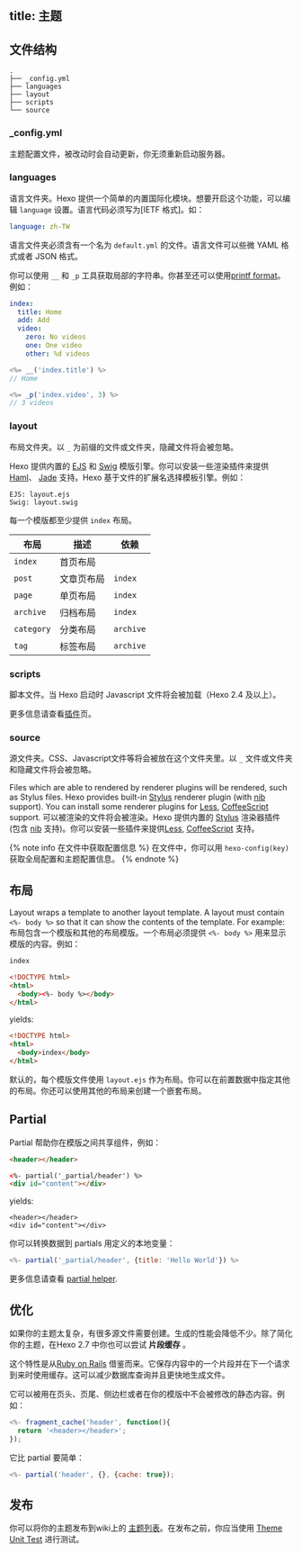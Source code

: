 title: 主题
---
## 文件结构

``` plain
.
├── _config.yml
├── languages
├── layout
├── scripts
└── source
```

### _config.yml

主题配置文件，被改动时会自动更新，你无须重新启动服务器。

### languages

语言文件夹。Hexo 提供一个简单的内置国际化模块。想要开启这个功能，可以编辑 `language` 设置。语言代码必须写为[IETF 格式]。如：

``` yaml
language: zh-TW
```

语言文件夹必须含有一个名为 `default.yml` 的文件。语言文件可以些微 YAML 格式或者 JSON 格式。

你可以使用 `__` 和 `_p` 工具获取局部的字符串。你甚至还可以使用[printf format](https://github.com/alexei/sprintf.js)。例如：

``` yaml default.yml
index:
  title: Home
  add: Add
  video:
    zero: No videos
    one: One video
    other: %d videos
```

``` js
<%= __('index.title') %>
// Home

<%= _p('index.video', 3) %>
// 3 videos
```

### layout

布局文件夹。以 `_` 为前缀的文件或文件夹，隐藏文件将会被忽略。

Hexo 提供内置的 [EJS] 和 [Swig] 模版引擎。你可以安装一些渲染插件来提供 [Haml]、 [Jade] 支持。Hexo 基于文件的扩展名选择模板引擎。例如：

``` plain
EJS: layout.ejs
Swig: layout.swig
```

每一个模版都至少提供 `index` 布局。

布局 | 描述 | 依赖
--- | --- | ---
`index` | 首页布局 |
`post` | 文章页布局 | `index`
`page` | 单页布局 | `index`
`archive` | 归档布局 | `index`
`category` | 分类布局 | `archive`
`tag` | 标签布局 | `archive`

### scripts

脚本文件。当 Hexo 启动时 Javascript 文件将会被加载（Hexo 2.4 及以上）。

更多信息请查看[插件](plugins.html)页。

### source

源文件夹。CSS、Javascript文件等将会被放在这个文件夹里。以 `_` 文件或文件夹和隐藏文件将会被忽略。

Files which are able to rendered by renderer plugins will be rendered, such as Stylus files. Hexo provides built-in [Stylus] renderer plugin (with [nib] support). You can install some renderer plugins for [Less], [CoffeeScript] support.
可以被渲染的文件将会被渲染。Hexo 提供内置的 [Stylus] 渲染器插件 (包含 [nib] 支持)。你可以安装一些插件来提供[Less], [CoffeeScript] 支持。

{% note info 在文件中获取配置信息 %}
在文件中，你可以用 `hexo-config(key)` 获取全局配置和主题配置信息。
{% endnote %}

## 布局

Layout wraps a template to another layout template. A layout must contain `<%- body %>` so that it can show the contents of the template. For example:
布局包含一个模版和其他的布局模版。一个布局必须提供 `<%- body %>` 用来显示模版的内容。例如：

``` html index.ejs
index
```

``` html layout.ejs
<!DOCTYPE html>
<html>
  <body><%- body %></body>
</html>
```

yields:

``` html
<!DOCTYPE html>
<html>
  <body>index</body>
</html>
```

默认的，每个模版文件使用 `layout.ejs` 作为布局。你可以在前置数据中指定其他的布局。你还可以使用其他的布局来创建一个嵌套布局。

## Partial

Partial 帮助你在模版之间共享组件，例如：

``` html _partial/header.ejs
<header></header>
```

``` html index.ejs
<%- partial('_partial/header') %>
<div id="content"></div>
```

yields:

```
<header></header>
<div id="content"></div>
```

你可以转换数据到 partials 用定义的本地变量：

``` js
<%- partial('_partial/header', {title: 'Hello World'}) %>
```

更多信息请查看 [partial helper](helpers.html#partial).

## 优化

如果你的主题太复杂，有很多源文件需要创建。生成的性能会降低不少。除了简化你的主题，在Hexo 2.7 中你也可以尝试 **片段缓存** 。

这个特性是从[Ruby on Rails](http://guides.rubyonrails.org/caching_with_rails.html#fragment-caching) 借鉴而来。它保存内容中的一个片段并在下一个请求到来时使用缓存。这可以减少数据库查询并且更快地生成文件。

它可以被用在页头、页尾、侧边栏或者在你的模版中不会被修改的静态内容。例如：

``` js
<%- fragment_cache('header', function(){
  return '<header></header>';
});
```

它比 partial 要简单：

``` js
<%- partial('header', {}, {cache: true});
```

## 发布

你可以将你的主题发布到wiki上的 [主题列表](https://github.com/hexojs/hexo/wiki/Themes)。在发布之前，你应当使用 [Theme Unit Test](https://github.com/hexojs/hexo-theme-unit-test) 进行测试。

[IETF format]: http://www.w3.org/International/articles/language-tags/
[EJS]: https://github.com/visionmedia/ejs
[Swig]: http://paularmstrong.github.com/swig/
[Haml]: https://github.com/hexojs/hexo-renderer-haml
[Jade]: https://github.com/hexojs/hexo-renderer-jade
[Stylus]: http://learnboost.github.com/stylus/
[nib]: http://visionmedia.github.com/nib/
[Less]: https://github.com/hexojs/hexo-renderer-less
[CoffeeScript]: https://github.com/hexojs/hexo-renderer-coffeescript